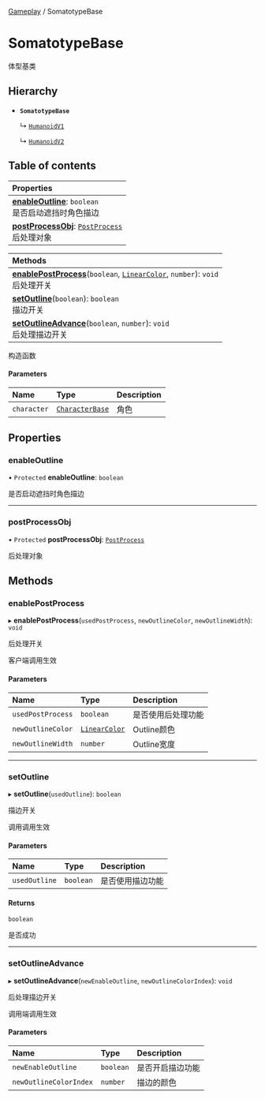 [Gameplay](../modules/Gameplay.Gameplay.md) / SomatotypeBase

# SomatotypeBase <Badge type="tip" text="Class" /> <Score text="SomatotypeBase" />

体型基类

## Hierarchy

- **`SomatotypeBase`**

  ↳ [`HumanoidV1`](Gameplay.HumanoidV1.md)

  ↳ [`HumanoidV2`](Gameplay.HumanoidV2.md)

## Table of contents

| Properties |
| :-----|
| **[enableOutline](Gameplay.SomatotypeBase.md#enableoutline)**: `boolean` <br> 是否启动遮挡时角色描边|
| **[postProcessObj](Gameplay.SomatotypeBase.md#postprocessobj)**: [`PostProcess`](Gameplay.PostProcess.md) <br> 后处理对象|

| Methods |
| :-----|
| **[enablePostProcess](Gameplay.SomatotypeBase.md#enablepostprocess)**(`boolean`, [`LinearColor`](Type.LinearColor.md), `number`): `void` <br> 后处理开关|
| **[setOutline](Gameplay.SomatotypeBase.md#setoutline)**(`boolean`): `boolean` <br> 描边开关|
| **[setOutlineAdvance](Gameplay.SomatotypeBase.md#setoutlineadvance)**(`boolean`, `number`): `void` <br> 后处理描边开关|

构造函数

#### Parameters

| Name | Type | Description |
| :------ | :------ | :------ |
| `character` | [`CharacterBase`](Gameplay.CharacterBase.md) | 角色 |

## Properties

### enableOutline <Score text="enableOutline" /> 

• `Protected` **enableOutline**: `boolean`

是否启动遮挡时角色描边

___

### postProcessObj <Score text="postProcessObj" /> 

• `Protected` **postProcessObj**: [`PostProcess`](Gameplay.PostProcess.md)

后处理对象

## Methods

### enablePostProcess <Score text="enablePostProcess" /> 

▸ **enablePostProcess**(`usedPostProcess`, `newOutlineColor`, `newOutlineWidth`): `void` <Badge type="tip" text="other" />

后处理开关

客户端调用生效

#### Parameters

| Name | Type | Description |
| :------ | :------ | :------ |
| `usedPostProcess` | `boolean` | 是否使用后处理功能 |
| `newOutlineColor` | [`LinearColor`](Type.LinearColor.md) | Outline颜色 |
| `newOutlineWidth` | `number` | Outline宽度 |


___

### setOutline <Score text="setOutline" /> 

▸ **setOutline**(`usedOutline`): `boolean` <Badge type="tip" text="other" />

描边开关

调用调用生效

#### Parameters

| Name | Type | Description |
| :------ | :------ | :------ |
| `usedOutline` | `boolean` | 是否使用描边功能 |

#### Returns

`boolean`

是否成功

___

### setOutlineAdvance <Score text="setOutlineAdvance" /> 

▸ **setOutlineAdvance**(`newEnableOutline`, `newOutlineColorIndex`): `void` <Badge type="tip" text="other" />

后处理描边开关

调用端调用生效

#### Parameters

| Name | Type | Description |
| :------ | :------ | :------ |
| `newEnableOutline` | `boolean` | 是否开启描边功能 |
| `newOutlineColorIndex` | `number` | 描边的颜色 |

